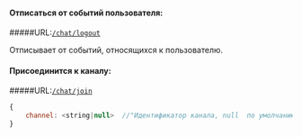 #### Отписаться от событий пользователя:  
#####URL:[`/chat/logout`](http://funstream.tv/api/)  

Отписывает от событий, относящихся к пользователю.  

#### Присоединится к каналу:  
#####URL:[`/chat/join`](http://funstream.tv/api/chat/join)  
```js
{
    channel: <string|null>  //"Идентификатор канала, null  по умолчанию."
}
```
